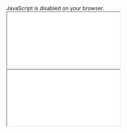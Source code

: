
<!DOCTYPE HTML PUBLIC "-//W3C//DTD HTML 4.01 Transitional//EN" "http://www.w3.org/TR/html4/loose.dtd">
<!-- NewPage -->
<html lang="en">
<head>
<!-- Generated by javadoc (9) on Wed Feb 28 16:44:34 EST 2018 -->
<title>Generated Documentation (Untitled)</title>
<meta http-equiv="Content-Type" content="text/html; charset=utf-8">
<link rel="stylesheet" type="text/css" href="stylesheet.css" title="Style">
<script type="text/javascript">
    tmpTargetPage = "" + window.location.search;
    if (tmpTargetPage != "" && tmpTargetPage != "undefined")
        tmpTargetPage = tmpTargetPage.substring(1);
    if (tmpTargetPage.indexOf(":") != -1 || (tmpTargetPage != "" && !validURL(tmpTargetPage)))
        tmpTargetPage = "undefined";
    targetPage = tmpTargetPage;
    function validURL(url) {
        try {
            url = decodeURIComponent(url);
        }
        catch (error) {
            return false;
        }
        var pos = url.indexOf(".html");
        if (pos == -1 || pos != url.length - 5)
            return false;
        var allowNumber = false;
        var allowSep = false;
        var seenDot = false;
        for (var i = 0; i < url.length - 5; i++) {
            var ch = url.charAt(i);
            if ('a' <= ch && ch <= 'z' ||
                    'A' <= ch && ch <= 'Z' ||
                    ch == '$' ||
                    ch == '_' ||
                    ch.charCodeAt(0) > 127) {
                allowNumber = true;
                allowSep = true;
            } else if ('0' <= ch && ch <= '9'
                    || ch == '-') {
                if (!allowNumber)
                     return false;
            } else if (ch == '/' || ch == '.') {
                if (!allowSep)
                    return false;
                allowNumber = false;
                allowSep = false;
                if (ch == '.')
                     seenDot = true;
                if (ch == '/' && seenDot)
                     return false;
            } else {
                return false;
            }
        }
        return true;
    }
    function loadFrames() {
        if (targetPage != "" && targetPage != "undefined")
             top.classFrame.location = top.targetPage;
    }
</script>
</head>
<body onload="loadFrames()">
<script type="text/javascript">
if (targetPage == "" || targetPage == "undefined")
     window.location.replace('creature.html');
</script>
<noscript>JavaScript is disabled on your browser.</noscript>
<div class="mainContainer">
<div class="leftContainer">
<div class="leftBottom">
<iframe src="allclasses-frame.html" name="packageFrame" title="All classes and interfaces (except non-static nested types)"></iframe>
</div>
</div>
<div class="rightContainer">
<iframe src="creature.html" name="classFrame" title="Package, class and interface descriptions" class="rightIframe"></iframe>
</div>
</div>
</body>
</html>
